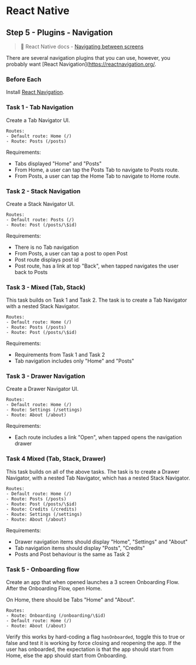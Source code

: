 # React Native

## Step 5 - Plugins - Navigation

> 📘 React Native docs - [Navigating between screens](https://reactnative.dev/docs/navigation)

There are several navigation plugins that you can use, however, you probably want [React Navigation](https://reactnavigation.org/.

### Before Each

Install [React Navigation](https://reactnative.dev/docs/navigation#installation-and-setup).

### Task 1 - Tab Navigation

Create a Tab Navigator UI.

```
Routes:
- Default route: Home (/)
- Route: Posts (/posts)
```

Requirements:

- Tabs displayed "Home" and "Posts"
- From Home, a user can tap the Posts Tab to navigate to Posts route.
- From Posts, a user can tap the Home Tab to navigate to Home route.

### Task 2 - Stack Navigation

Create a Stack Navigator UI.

```
Routes:
- Default route: Posts (/)
- Route: Post (/posts/\$id)
```

Requirements:

- There is no Tab navigation
- From Posts, a user can tap a post to open Post
- Post route displays post id
- Post route, has a link at top "Back", when tapped navigates the user back to Posts

### Task 3 - Mixed (Tab, Stack)

This task builds on Task 1 and Task 2. The task is to create a Tab Navigator with a nested Stack Navigator.

```
Routes:
- Default route: Home (/)
- Route: Posts (/posts)
- Route: Post (/posts/\$id)
```

Requirements:

- Requirements from Task 1 and Task 2
- Tab navigation includes only "Home" and "Posts"

### Task 3 - Drawer Navigation

Create a Drawer Navigator UI.

```
Routes:
- Default route: Home (/)
- Route: Settings (/settings)
- Route: About (/about)
```

Requirements:

- Each route includes a link "Open", when tapped opens the navigation drawer

### Task 4 Mixed (Tab, Stack, Drawer)

This task builds on all of the above tasks. The task is to create a Drawer Navigator, with a nested Tab Navigator, which has a nested Stack Navigator.

```
Routes:
- Default route: Home (/)
- Route: Posts (/posts)
- Route: Post (/posts/\$id)
- Route: Credits (/credits)
- Route: Settings (/settings)
- Route: About (/about)
```

Requirements:

- Drawer navigation items should display "Home", "Settings" and "About"
- Tab navigation items should display "Posts", "Credits"
- Posts and Post behaviour is the same as Task 2

### Task 5 - Onboarding flow

Create an app that when opened launches a 3 screen Onboarding Flow. After the Onboarding Flow, open Home.

On Home, there should be Tabs "Home" and "About".

```
Routes:
- Route: Onboarding (/onboarding/\$id)
- Default route: Home (/)
- Route: About (/about)
```

Verify this works by hard-coding a flag `hasOnboarded`, toggle this to true or false and test it is working by force closing and reopening the app. If the user has onboarded, the expectation is that the app should start from Home, else the app should start from Onboarding.
